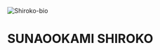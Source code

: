 ![Shiroko-bio](https://github.com/unx21/Blue-Archive/assets/84166927/28c5ab17-378d-496a-9017-b8c9480c14a3)

# SUNAOOKAMI SHIROKO
